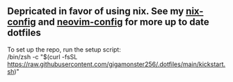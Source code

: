 ## Depricated in favor of using nix. See my [nix-config](https://github.com/gigamonster256/nix-config/) and [neovim-config](https://github.com/gigamonster256/neovim-config) for more up to date dotfiles

To set up the repo, run the setup script:  
/bin/zsh -c "$(curl -fsSL https://raw.githubusercontent.com/gigamonster256/.dotfiles/main/kickstart.sh)"
